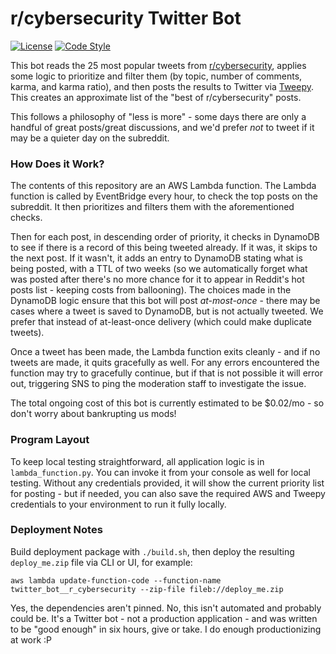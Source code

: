 # r/cybersecurity Twitter Bot

[![License](https://img.shields.io/github/license/r-cybersecurity/twitter_bot__r_cybersecurity)](https://github.com/r-cybersecurity/twitter_bot__r_cybersecurity)
[![Code Style](https://img.shields.io/badge/code%20style-black-black)](https://github.com/psf/black)

This bot reads the 25 most popular tweets from [r/cybersecurity](https://reddit.com/r/cybersecurity), applies some logic to prioritize and filter them (by topic, number of comments, karma, and karma ratio), and then posts the results to Twitter via [Tweepy](https://www.tweepy.org/). This creates an approximate list of the "best of r/cybersecurity" posts.

This follows a philosophy of "less is more" - some days there are only a handful of great posts/great discussions, and we'd prefer *not* to tweet if it may be a quieter day on the subreddit.

### How Does it Work?

The contents of this repository are an AWS Lambda function. The Lambda function is called by EventBridge every hour, to check the top posts on the subreddit. It then prioritizes and filters them with the aforementioned checks.

Then for each post, in descending order of priority, it checks in DynamoDB to see if there is a record of this being tweeted already. If it was, it skips to the next post. If it wasn't, it adds an entry to DynamoDB stating what is being posted, with a TTL of two weeks (so we automatically forget what was posted after there's no more chance for it to appear in Reddit's hot posts list - keeping costs from ballooning). The choices made in the DynamoDB logic ensure that this bot will post *at-most-once* - there may be cases where a tweet is saved to DynamoDB, but is not actually tweeted. We prefer that instead of at-least-once delivery (which could make duplicate tweets).

Once a tweet has been made, the Lambda function exits cleanly - and if no tweets are made, it quits gracefully as well. For any errors encountered the function may try to gracefully continue, but if that is not possible it will error out, triggering SNS to ping the moderation staff to investigate the issue.

The total ongoing cost of this bot is currently estimated to be $0.02/mo - so don't worry about bankrupting us mods!

### Program Layout

To keep local testing straightforward, all application logic is in `lambda_function.py`. You can invoke it from your console as well for local testing. Without any credentials provided, it will show the current priority list for posting - but if needed, you can also save the required AWS and Tweepy credentials to your environment to run it fully locally.

### Deployment Notes

Build deployment package with `./build.sh`, then deploy the resulting `deploy_me.zip` file via CLI or UI, for example:

```
aws lambda update-function-code --function-name twitter_bot__r_cybersecurity --zip-file fileb://deploy_me.zip
```

Yes, the dependencies aren't pinned. No, this isn't automated and probably could be. It's a Twitter bot - not a production application - and was written to be "good enough" in six hours, give or take. I do enough productionizing at work :P
